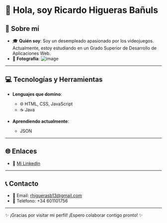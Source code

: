 # 👋 Hola, soy Ricardo Higueras Bañuls

## 🚀 Sobre mí

- 🎓 **Quién soy**: Soy un desempleado apasionado por los videojuegos. Actualmente, estoy estudiando en un Grado Superior de Desarrollo de Aplicaciones Web.
- 📸 **Fotografía**: ![image](https://github.com/user-attachments/assets/3a554d58-5bb3-4330-aa10-869474c4e8f6)

---

## 💻 Tecnologías y Herramientas

- **Lenguajes que domino**:
  - 🌐 HTML, CSS, JavaScript
  - ☕ Java
  
- **Aprendiendo actualmente**:
  - JSON
 
---

## 🌐 Enlaces

- 🔗 [Mi LinkedIn](https://www.linkedin.com/in/ricardo-higueras/)

---

## 📞 Contacto

- 📧 Email: [rhiguerasb13@gmail.com](rhiguerasb13@gmail.com)
- 📱 Teléfono: +34 601101756

---

✨ ¡Gracias por visitar mi perfil! ¡Espero colaborar contigo pronto! ✨
